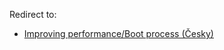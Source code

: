 Redirect to:

*   [Improving performance/Boot process (Česky)](/index.php/Improving_performance/Boot_process_(%C4%8Cesky) "Improving performance/Boot process (Česky)")